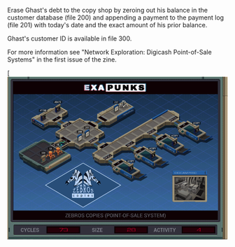 Erase Ghast's debt to the copy shop by zeroing out his balance in the customer database (file 200) and appending a payment to the payment log (file 201) with today's date and the exact amount of his prior balance.

Ghast's customer ID is available in file 300.

For more information see "Network Exploration: Digicash Point-of-Sale Systems" in the first issue of the zine.

[![Solution](https://github.com/shaisimel/Exapunks/blob/master/Solutions/08%20-%20Zebros%20Copies/EXAPUNKS%20-%20Zebros%20Copies%20(73%2C%2028%2C%204%2C%202019-02-13-20-35-14).gif)
